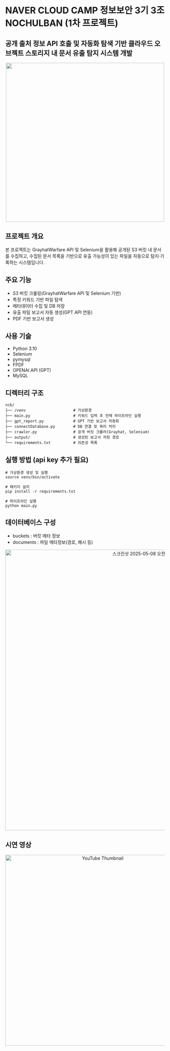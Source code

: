 # NAVER CLOUD CAMP 정보보안 3기 3조 NOCHULBAN (1차 프로젝트)
## 공개 출처 정보 API 호출 및 자동화 탐색 기반 클라우드 오브젝트 스토리지 내 문서 유출 탐지 시스템 개발
<div align="center">
  <img src="https://github.com/user-attachments/assets/a3819795-5724-472c-a233-5d41daca6ed9" width="500"/>
</div>

## 프로젝트 개요
본 프로젝트는 GrayhatWarfare API 및 Selenium을 활용해 공개된 S3 버킷 내 문서를 수집하고, 수집된 문서 목록을 기반으로 유출 가능성이 있는 파일을 자동으로 탐지·기록하는 시스템입니다.

## 주요 기능
- S3 버킷 크롤링(GrayhatWarfare API 및 Selenium 기반)
- 특정 키워드 기반 파일 탐색
- 메타데이터 수집 및 DB 저장
- 유출 파일 보고서 자동 생성(GPT API 연동)
- PDF 기반 보고서 생성

## 사용 기술
- Python 3.10
- Selenium
- pymysql
- FPDF
- OPENAI API (GPT)
- MySQL

## 디렉터리 구조
```
ncb/
├── /venv                     # 가상환경
├── main.py                   # 키워드 입력 후 전체 파이프라인 실행
├── gpt_report.py             # GPT 기반 보고서 자동화
├── connectDatabase.py        # DB 연결 및 쿼리 처리
├── crawler.py                # 공개 버킷 크롤러(Grayhat, Selenium)
├── output/                   # 생성된 보고서 저장 경로
└── requirements.txt          # 의존성 목록
```

## 실행 방법 (api key 추가 필요)
```
# 가상환경 생성 및 실행
source venv/bin/activate

# 패키지 설치
pip install -r requirements.txt

# 파이프라인 실행
python main.py
```

## 데이터베이스 구성
- buckets : 버킷 메타 정보
- documents : 파일 메타정보(경로, 해시 등)
<div align="center">
  <img width="883" alt="스크린샷 2025-05-08 오전 11 23 19" src="https://github.com/user-attachments/assets/5fd3f93e-7c6c-454e-ba66-f9dcf8834eb6" />
</div>

## 시연 영상
<div align="center">
  <a href="https://youtu.be/jGol5wmgGyY" target="_blank">
    <img src="https://img.youtube.com/vi/jGol5wmgGyY/0.jpg" alt="YouTube Thumbnail" width="600"/>
  </a>
</div>
